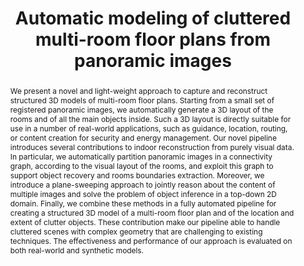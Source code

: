 ---
layout: publication
code: 2019-GGF-cluttered_floor_plans
title: "Automatic modeling of cluttered multi-room floor plans from panoramic images"
authors: Giovanni Pintore, Fabio Ganovelli, Alberto Jaspe-Villanueva, and Enrico Gobbetti
year: 2019
type: Journal full-paper
journal: "Computers Graphics Forum"
abstract: "We present a novel and light-weight approach to capture and reconstruct structured 3D models of multi-room floor plans. Starting from a small set of registered panoramic images, we automatically generate a 3D layout of the rooms and of all the main objects inside. Such a 3D layout is directly suitable for use in a number of real-world applications, such as guidance, location, routing, or content creation for security and energy management. Our novel pipeline introduces several contributions to indoor reconstruction from purely visual data. In particular, we automatically partition panoramic images in a connectivity graph, according to the visual layout of the rooms, and exploit this graph to support object recovery and rooms boundaries extraction. Moreover, we introduce a plane-sweeping approach to jointly reason about the content of multiple images and solve the problem of object inference in a top-down 2D domain. Finally, we combine these methods in a fully automated pipeline for creating a structured 3D model of a multi-room floor plan and of the location and extent of clutter objects. These contribution make our pipeline able to handle cluttered scenes with complex geometry that are challenging to existing techniques. The effectiveness and performance of our approach is evaluated on both real-world and synthetic models."
projects: 
 - Indoor modelling
doi: 10.1111/cgf.13842
lab_website: http://vic.crs4.it/vic/cgi-bin/bib-page.cgi?id=%27Pintore:2019:AMC%27
bibtex_id: 

---